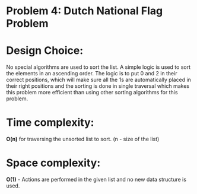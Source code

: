 # Problem 4: Dutch National Flag Problem

# Design Choice:
No special algorithms are used to sort the list. A simple logic is used to sort the elements in an ascending order. The logic is to put 0 and 2 in their correct positions, which will make sure all the 1s are automatically placed in their right positions and the sorting is done in single traversal which makes this problem more efficient than using other sorting algorithms for this problem.

# Time complexity:
**O(n)** for traversing the unsorted list to sort. (n - size of the list)

# Space complexity:
**O(1)** - Actions are performed in the given list and no new data structure is used.